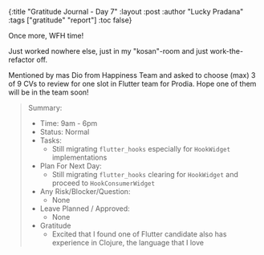 {:title "Gratitude Journal - Day 7"
:layout :post
:author "Lucky Pradana"   
:tags  ["gratitude" "report"]
:toc false}

Once more, WFH time!

Just worked nowhere else, just in my "kosan"-room and just work-the-refactor off.

Mentioned by mas Dio from Happiness Team and asked to choose (max) 3 of 9 CVs to review for one slot in Flutter team for Prodia. Hope one of them will be in the team soon!

> Summary:
> - Time: 9am - 6pm
> - Status: Normal
> - Tasks: 
>   - Still migrating `flutter_hooks` especially for `HookWidget` implementations
> - Plan For Next Day:
>   - Still migrating `flutter_hooks` clearing for `HookWidget` and proceed to `HookConsumerWidget` 
> - Any Risk/Blocker/Question:
>   - None
> - Leave Planned / Approved:
>   - None
> - Gratitude
>   - Excited that I found one of Flutter candidate also has experience in Clojure, the language that I love 

